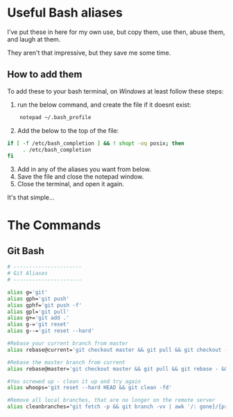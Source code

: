 # Useful Bash aliases
I've put these in here for my own use, but copy them, use then, abuse them, and laugh at them. 

They aren't that impressive, but they save me some time.

## How to add them

To add these to your bash terminal, on _Windows_ at least follow these steps:

1. run the below command, and create the file if it doesnt exist:
```bash
    notepad ~/.bash_profile
```
2. Add the below to the top of the file:

```bash
if [ -f /etc/bash_completion ] && ! shopt -oq posix; then
     . /etc/bash_completion
fi
```

3. Add in any of the aliases you want from below.
4. Save the file and close the notepad window.
4. Close the terminal, and open it again.

It's that simple...

# The Commands


## Git Bash

```bash
# ----------------------
# Git Aliases
# ----------------------

alias g='git'
alias gph='git push'
alias gphf='git push -f'
alias gpl='git pull'
alias g+='git add .'
alias g-='git reset'
alias g--='git reset --hard'

#Rebase your current branch from master
alias rebase@current='git checkout master && git pull && git checkout - && git rebase master'

#Rebase the master branch from current
alias rebase@master='git checkout master && git pull && git rebase - && git push && git checkout -'

#You screwed up - clean it up and try again
alias whoops='git reset --hard HEAD && git clean -fd'

#Remove all local branches, that are no longer on the remote server
alias cleanbranches="git fetch -p && git branch -vv | awk '/: gone]/{print $1}' | xargs git branch -D"
```

